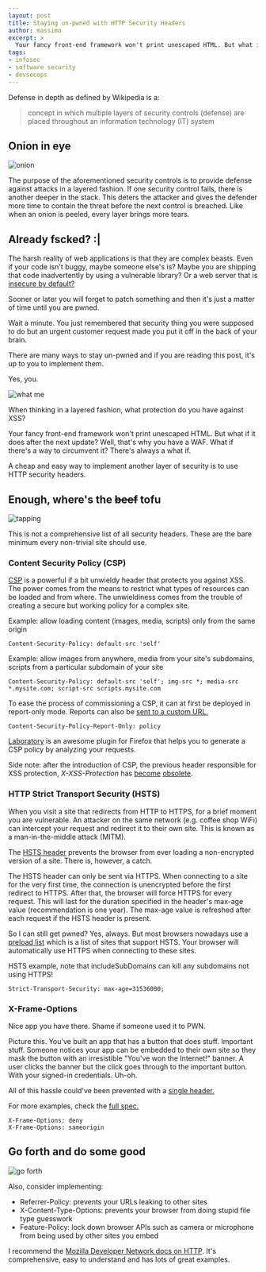 ```yaml
---
layout: post
title: Staying un-pwned with HTTP Security Headers
author: massimo
excerpt: >
  Your fancy front-end framework won't print unescaped HTML. But what if it does after the next update? Well, that's why you have a WAF. What if there's a way to circumvent it? There's always a what if. This is not a comprehensive list of all security headers. These are the bare minimum every non-trivial site should use.
tags:
- infosec
- software security
- devsecops
---
```


Defense in depth as defined by Wikipedia is a:
> concept in which multiple layers of security controls (defense) are placed throughout an information technology (IT) system

## Onion in eye

![onion](/img/http-security-headers/onion.jpg)

The purpose of the aforementioned security controls is to provide defense against attacks in a layered fashion. If one security control fails, there is another deeper in the stack. This deters the attacker and gives the defender more time to contain the threat before the next control is breached. Like when an onion is peeled, every layer brings more tears.

## Already fscked? :|

The harsh reality of web applications is that they are complex beasts. Even if your code isn't buggy, maybe someone else's is? Maybe you are shipping that code inadvertently by using a vulnerable library? Or a web server that is [insecure by default?](https://blog.trendmicro.com/trendlabs-security-intelligence/busting-ghostcat-an-analysis-of-the-apache-tomcat-vulnerability-cve-2020-1938-and-cnvd-2020-10487/)

Sooner or later you will forget to patch something and then it's just a matter of time until you are pwned.

Wait a minute. You just remembered that security thing you were supposed to do but an urgent customer request made you put it off in the back of your brain.

There are many ways to stay un-pwned and if you are reading this post, it's up to you to implement them.

Yes, you.

![what me](/img/http-security-headers/whatme.jpg)

When thinking in a layered fashion, what protection do you have against XSS?

Your fancy front-end framework won't print unescaped HTML. But what if it does after the next update? Well, that's why you have a WAF. What if there's a way to circumvent it? There's always a what if.

A cheap and easy way to implement another layer of security is to use HTTP security headers.

## Enough, where's the ~~beef~~ tofu

![tapping](/img/http-security-headers/tapping.gif)

This is not a comprehensive list of all security headers. These are the bare minimum every non-trivial site should use.

### Content Security Policy (CSP)

[CSP](https://developer.mozilla.org/en-US/docs/Web/HTTP/CSP) is a powerful if a bit unwieldy header that protects you against XSS. The power comes from the means to restrict what types of resources can be loaded and from where. The unwieldiness comes from the trouble of creating a secure but working policy for a complex site. 

Example: allow loading content (images, media, scripts) only from the same origin
```
Content-Security-Policy: default-src 'self'
```
Example: allow images from anywhere, media from your site's subdomains, scripts from a particular subdomain of your site
```
Content-Security-Policy: default-src 'self'; img-src *; media-src *.mysite.com; script-src scripts.mysite.com
```

To ease the process of commissioning a CSP, it can at first be deployed in report-only mode. Reports can also be [sent to a custom URL.](https://developer.mozilla.org/en-US/docs/Web/HTTP/CSP#Enabling_reporting)
```
Content-Security-Policy-Report-Only: policy
```

[Laboratory](https://addons.mozilla.org/en-US/firefox/addon/laboratory-by-mozilla/) is an awesome plugin for Firefox that helps you to generate a CSP policy by analyzing your requests.

Side note: after the introduction of CSP, the previous header responsible for XSS protection, *X-XSS-Protection* has [become](https://groups.google.com/a/chromium.org/forum/#!msg/blink-dev/TuYw-EZhO9g/blGViehIAwAJ) [obsolete](https://blogs.windows.com/windowsexperience/2018/07/25/announcing-windows-10-insider-preview-build-17723-and-build-18204/).

### HTTP Strict Transport Security (HSTS)

When you visit a site that redirects from HTTP to HTTPS, for a brief moment you are vulnerable. An attacker on the same network (e.g. coffee shop WiFi) can intercept your request and redirect it to their own site. This is known as a man-in-the-middle attack (MITM).

The [HSTS header](https://developer.mozilla.org/en-US/docs/Web/HTTP/Headers/Strict-Transport-Security) prevents the browser from ever loading a non-encrypted version of a site. There is, however, a catch.

The HSTS header can only be sent via HTTPS. When connecting to a site for the very first time, the connection is unencrypted before the first redirect to HTTPS. After that, the browser will force HTTPS for every request. This will last for the duration specified in the header's max-age value (recommendation is one year). The max-age value is refreshed after each request if the HSTS header is present.

So I can still get pwned? Yes, always. But most browsers nowadays use a [preload list](https://hstspreload.org/) which is a list of sites that support HSTS. Your browser will automatically use HTTPS when connecting to these sites.

HSTS example, note that includeSubDomains can kill any subdomains not using HTTPS!
```
Strict-Transport-Security: max-age=31536000;
```

### X-Frame-Options

Nice app you have there. Shame if someone used it to PWN.

Picture this. You've built an app that has a button that does stuff. Important stuff. Someone notices your app can be embedded to their own site so they mask the button with an irresistible "You've won the Internet!" banner. A user clicks the banner but the click goes through to the important button. With your signed-in credentials. Uh-oh.

All of this hassle could've been prevented with a [single header.](https://developer.mozilla.org/en-US/docs/Web/HTTP/Headers/X-Frame-Options)

For more examples, check the [full spec.](https://developer.mozilla.org/en-US/docs/Web/HTTP/Headers/Referrer-Policy)
```
X-Frame-Options: deny
X-Frame-Options: sameorigin
```

## Go forth and do some good

![go forth](/img/http-security-headers/goforth.jpg)

Also, consider implementing:
- Referrer-Policy: prevents your URLs leaking to other sites
- X-Content-Type-Options: prevents your browser from doing stupid file type guesswork
- Feature-Policy: lock down browser APIs such as camera or microphone from being used by other sites you embed

I recommend the [Mozilla Developer Network docs on HTTP](https://developer.mozilla.org/en-US/docs/Web/HTTP). It's comprehensive, easy to understand and has lots of great examples.

